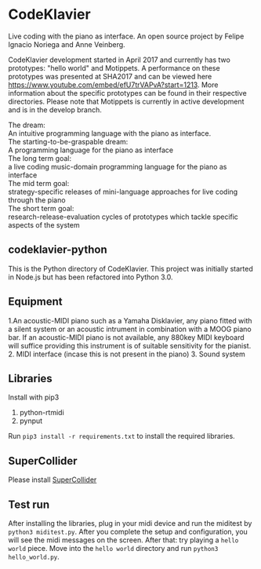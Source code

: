 
# CodeKlavier
Live coding with the piano as interface.
An open source project by Felipe Ignacio Noriega and Anne Veinberg.

CodeKlavier development started in April 2017 and currently has two prototypes: "hello world" and Motippets. A performance on these prototypes was presented at SHA2017 and can be viewed here https://www.youtube.com/embed/efU7trVAPvA?start=1213. More information about the specific prototypes can be found in their respective directories. Please note that Motippets is currently in active development and is in the develop branch.

<div class='dream'>
<div>The dream: </div><div>An intuitive programming language with the piano as interface.</div></div>
<div class='dream'>
<div>The starting-to-be-graspable dream:</div><div>A programming language for the piano as interface</div></div>
<div class='dream'>
<div>The long term goal:</div><div>a live coding music-domain programming language for the piano as interface</div></div>
<div class='dream'>
<div>The mid term goal:</div><div>strategy-specific releases of mini-language approaches for live coding through the piano</div></div>
<div class='dream'>
<div>The short term goal:</div><div>research-release-evaluation cycles of prototypes which tackle specific aspects of the system</div></div>

## codeklavier-python
This is the Python directory of CodeKlavier. This project was initially started in Node.js but has been refactored into Python 3.0.

## Equipment
1.An acoustic-MIDI piano such as a Yamaha Disklavier, any piano fitted with a silent system or an acoustic intrument in combination with a MOOG piano bar. If an acoustic-MIDI piano is not available, any 880key MIDI keyboard will suffice providing this instrument is of suitable sensitivity for the pianist.
2. MIDI interface (incase this is not present in the piano)
3. Sound system 

## Libraries
Install with pip3

1. python-rtmidi
2. pynput

Run ``pip3 install -r requirements.txt`` to install the required libraries.

## SuperCollider

Please install [SuperCollider](http://supercollider.github.io)

## Test run
After installing the libraries, plug in your midi device and run the miditest by ``python3 miditest.py``. After you complete the setup and configuration, you will see the midi messages on the screen. After that: try playing a ``hello world`` piece. Move into the ``hello world`` directory and run ``python3 hello_world.py``.
